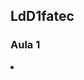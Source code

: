 ## LdD1fatec

### Aula 1
 <li> <a href="https://github.com/Gabriele-sousa/LdD1fatec/wiki/Aula-1> </a> </li>
### Aula 2
